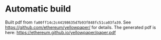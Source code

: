 # Automatic build
Built pdf from `fa00ff14c2c44198635d7b93f848fc51ca03fa39`. See https://github.com/ethereum/yellowpaper/ for details.
The generated pdf is here: https://ethereum.github.io/yellowpaper/paper.pdf
